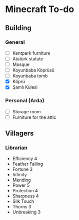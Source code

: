 # Minecraft To-do

## Building

### General

- [ ] Kentpark furniture
- [ ] Atatürk statute
- [ ] Mosque
- [ ] Koyunbaba Köprüsü
- [ ] Koyunbaba tomb
- [x] Köprü
- [x] Şamlı Kulesi

### Personal (Arda)

- [ ] Storage room
- [ ] Furniture for the attic

## Villagers

### Librarian

- Efficiency 4
- Feather Falling
- Fortune 3
- Infinity
- Mending
- Power 5
- Protection 4
- Sharpness 4
- Silk Touch
- Thorns 3
- Unbreaking 3
